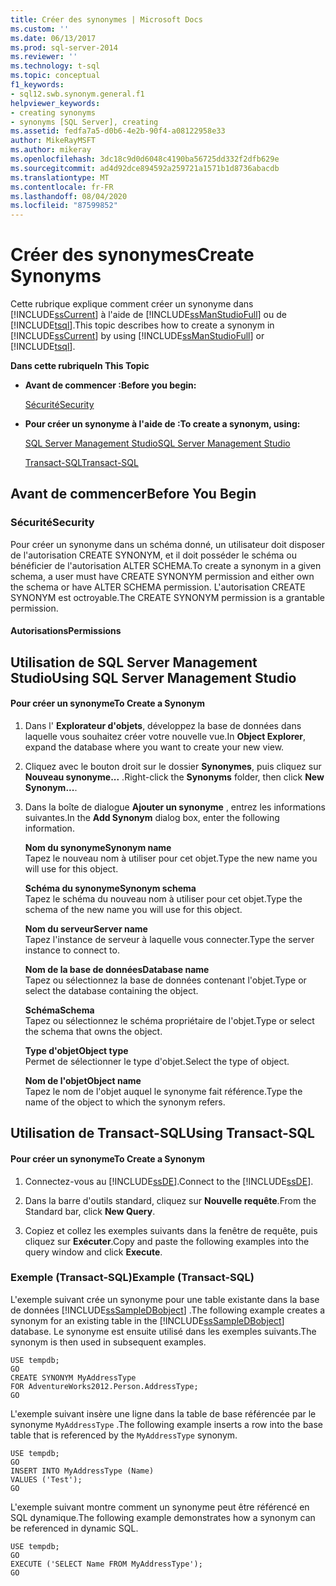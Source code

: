 ```yaml
---
title: Créer des synonymes | Microsoft Docs
ms.custom: ''
ms.date: 06/13/2017
ms.prod: sql-server-2014
ms.reviewer: ''
ms.technology: t-sql
ms.topic: conceptual
f1_keywords:
- sql12.swb.synonym.general.f1
helpviewer_keywords:
- creating synonyms
- synonyms [SQL Server], creating
ms.assetid: fedfa7a5-d0b6-4e2b-90f4-a08122958e33
author: MikeRayMSFT
ms.author: mikeray
ms.openlocfilehash: 3dc18c9d0d6048c4190ba56725dd332f2dfb629e
ms.sourcegitcommit: ad4d92dce894592a259721a1571b1d8736abacdb
ms.translationtype: MT
ms.contentlocale: fr-FR
ms.lasthandoff: 08/04/2020
ms.locfileid: "87599852"
---
```

# <a name="create-synonyms"></a><span data-ttu-id="a0bfa-102">Créer des synonymes</span><span class="sxs-lookup"><span data-stu-id="a0bfa-102">Create Synonyms</span></span>
  <span data-ttu-id="a0bfa-103">Cette rubrique explique comment créer un synonyme dans [!INCLUDE[ssCurrent](../../includes/sscurrent-md.md)] à l'aide de [!INCLUDE[ssManStudioFull](../../includes/ssmanstudiofull-md.md)] ou de [!INCLUDE[tsql](../../includes/tsql-md.md)].</span><span class="sxs-lookup"><span data-stu-id="a0bfa-103">This topic describes how to create a synonym in [!INCLUDE[ssCurrent](../../includes/sscurrent-md.md)] by using [!INCLUDE[ssManStudioFull](../../includes/ssmanstudiofull-md.md)] or [!INCLUDE[tsql](../../includes/tsql-md.md)].</span></span>  
  
 <span data-ttu-id="a0bfa-104">**Dans cette rubrique**</span><span class="sxs-lookup"><span data-stu-id="a0bfa-104">**In This Topic**</span></span>  
  
-   <span data-ttu-id="a0bfa-105">**Avant de commencer :**</span><span class="sxs-lookup"><span data-stu-id="a0bfa-105">**Before you begin:**</span></span>  
  
     [<span data-ttu-id="a0bfa-106">Sécurité</span><span class="sxs-lookup"><span data-stu-id="a0bfa-106">Security</span></span>](#Security)  
  
-   <span data-ttu-id="a0bfa-107">**Pour créer un synonyme à l'aide de :**</span><span class="sxs-lookup"><span data-stu-id="a0bfa-107">**To create a synonym, using:**</span></span>  
  
     [<span data-ttu-id="a0bfa-108">SQL Server Management Studio</span><span class="sxs-lookup"><span data-stu-id="a0bfa-108">SQL Server Management Studio</span></span>](#SSMSProcedure)  
  
     [<span data-ttu-id="a0bfa-109">Transact-SQL</span><span class="sxs-lookup"><span data-stu-id="a0bfa-109">Transact-SQL</span></span>](#TsqlProcedure)  
  
##  <a name="before-you-begin"></a><a name="BeforeYouBegin"></a> <span data-ttu-id="a0bfa-110">Avant de commencer</span><span class="sxs-lookup"><span data-stu-id="a0bfa-110">Before You Begin</span></span>  
  
###  <a name="security"></a><a name="Security"></a> <span data-ttu-id="a0bfa-111">Sécurité</span><span class="sxs-lookup"><span data-stu-id="a0bfa-111">Security</span></span>  
 <span data-ttu-id="a0bfa-112">Pour créer un synonyme dans un schéma donné, un utilisateur doit disposer de l'autorisation CREATE SYNONYM, et il doit posséder le schéma ou bénéficier de l'autorisation ALTER SCHEMA.</span><span class="sxs-lookup"><span data-stu-id="a0bfa-112">To create a synonym in a given schema, a user must have CREATE SYNONYM permission and either own the schema or have ALTER SCHEMA permission.</span></span> <span data-ttu-id="a0bfa-113">L'autorisation CREATE SYNONYM est octroyable.</span><span class="sxs-lookup"><span data-stu-id="a0bfa-113">The CREATE SYNONYM permission is a grantable permission.</span></span>  
  
####  <a name="permissions"></a><a name="Permissions"></a> <span data-ttu-id="a0bfa-114">Autorisations</span><span class="sxs-lookup"><span data-stu-id="a0bfa-114">Permissions</span></span>  
  
##  <a name="using-sql-server-management-studio"></a><a name="SSMSProcedure"></a> <span data-ttu-id="a0bfa-115">Utilisation de SQL Server Management Studio</span><span class="sxs-lookup"><span data-stu-id="a0bfa-115">Using SQL Server Management Studio</span></span>  
  
#### <a name="to-create-a-synonym"></a><span data-ttu-id="a0bfa-116">Pour créer un synonyme</span><span class="sxs-lookup"><span data-stu-id="a0bfa-116">To Create a Synonym</span></span>  
  
1.  <span data-ttu-id="a0bfa-117">Dans l' **Explorateur d'objets**, développez la base de données dans laquelle vous souhaitez créer votre nouvelle vue.</span><span class="sxs-lookup"><span data-stu-id="a0bfa-117">In **Object Explorer**, expand the database where you want to create your new view.</span></span>  
  
2.  <span data-ttu-id="a0bfa-118">Cliquez avec le bouton droit sur le dossier **Synonymes**, puis cliquez sur **Nouveau synonyme...** .</span><span class="sxs-lookup"><span data-stu-id="a0bfa-118">Right-click the **Synonyms** folder, then click **New Synonym...**.</span></span>  
  
3.  <span data-ttu-id="a0bfa-119">Dans la boîte de dialogue **Ajouter un synonyme** , entrez les informations suivantes.</span><span class="sxs-lookup"><span data-stu-id="a0bfa-119">In the **Add Synonym** dialog box, enter the following information.</span></span>  
  
     <span data-ttu-id="a0bfa-120">**Nom du synonyme**</span><span class="sxs-lookup"><span data-stu-id="a0bfa-120">**Synonym name**</span></span>  
     <span data-ttu-id="a0bfa-121">Tapez le nouveau nom à utiliser pour cet objet.</span><span class="sxs-lookup"><span data-stu-id="a0bfa-121">Type the new name you will use for this object.</span></span>  
  
     <span data-ttu-id="a0bfa-122">**Schéma du synonyme**</span><span class="sxs-lookup"><span data-stu-id="a0bfa-122">**Synonym schema**</span></span>  
     <span data-ttu-id="a0bfa-123">Tapez le schéma du nouveau nom à utiliser pour cet objet.</span><span class="sxs-lookup"><span data-stu-id="a0bfa-123">Type the schema of the new name you will use for this object.</span></span>  
  
     <span data-ttu-id="a0bfa-124">**Nom du serveur**</span><span class="sxs-lookup"><span data-stu-id="a0bfa-124">**Server name**</span></span>  
     <span data-ttu-id="a0bfa-125">Tapez l'instance de serveur à laquelle vous connecter.</span><span class="sxs-lookup"><span data-stu-id="a0bfa-125">Type the server instance to connect to.</span></span>  
  
     <span data-ttu-id="a0bfa-126">**Nom de la base de données**</span><span class="sxs-lookup"><span data-stu-id="a0bfa-126">**Database name**</span></span>  
     <span data-ttu-id="a0bfa-127">Tapez ou sélectionnez la base de données contenant l'objet.</span><span class="sxs-lookup"><span data-stu-id="a0bfa-127">Type or select the database containing the object.</span></span>  
  
     <span data-ttu-id="a0bfa-128">**Schéma**</span><span class="sxs-lookup"><span data-stu-id="a0bfa-128">**Schema**</span></span>  
     <span data-ttu-id="a0bfa-129">Tapez ou sélectionnez le schéma propriétaire de l'objet.</span><span class="sxs-lookup"><span data-stu-id="a0bfa-129">Type or select the schema that owns the object.</span></span>  
  
     <span data-ttu-id="a0bfa-130">**Type d'objet**</span><span class="sxs-lookup"><span data-stu-id="a0bfa-130">**Object type**</span></span>  
     <span data-ttu-id="a0bfa-131">Permet de sélectionner le type d'objet.</span><span class="sxs-lookup"><span data-stu-id="a0bfa-131">Select the type of object.</span></span>  
  
     <span data-ttu-id="a0bfa-132">**Nom de l'objet**</span><span class="sxs-lookup"><span data-stu-id="a0bfa-132">**Object name**</span></span>  
     <span data-ttu-id="a0bfa-133">Tapez le nom de l'objet auquel le synonyme fait référence.</span><span class="sxs-lookup"><span data-stu-id="a0bfa-133">Type the name of the object to which the synonym refers.</span></span>  
  
##  <a name="using-transact-sql"></a><a name="TsqlProcedure"></a> <span data-ttu-id="a0bfa-134">Utilisation de Transact-SQL</span><span class="sxs-lookup"><span data-stu-id="a0bfa-134">Using Transact-SQL</span></span>  
  
#### <a name="to-create-a-synonym"></a><span data-ttu-id="a0bfa-135">Pour créer un synonyme</span><span class="sxs-lookup"><span data-stu-id="a0bfa-135">To Create a Synonym</span></span>  
  
1.  <span data-ttu-id="a0bfa-136">Connectez-vous au [!INCLUDE[ssDE](../../includes/ssde-md.md)].</span><span class="sxs-lookup"><span data-stu-id="a0bfa-136">Connect to the [!INCLUDE[ssDE](../../includes/ssde-md.md)].</span></span>  
  
2.  <span data-ttu-id="a0bfa-137">Dans la barre d'outils standard, cliquez sur **Nouvelle requête**.</span><span class="sxs-lookup"><span data-stu-id="a0bfa-137">From the Standard bar, click **New Query**.</span></span>  
  
3.  <span data-ttu-id="a0bfa-138">Copiez et collez les exemples suivants dans la fenêtre de requête, puis cliquez sur **Exécuter**.</span><span class="sxs-lookup"><span data-stu-id="a0bfa-138">Copy and paste the following examples into the query window and click **Execute**.</span></span>  
  
###  <a name="example-transact-sql"></a><a name="TsqlExample"></a> <span data-ttu-id="a0bfa-139">Exemple (Transact-SQL)</span><span class="sxs-lookup"><span data-stu-id="a0bfa-139">Example (Transact-SQL)</span></span>  
 <span data-ttu-id="a0bfa-140">L'exemple suivant crée un synonyme pour une table existante dans la base de données [!INCLUDE[ssSampleDBobject](../../includes/sssampledbobject-md.md)] .</span><span class="sxs-lookup"><span data-stu-id="a0bfa-140">The following example creates a synonym for an existing table in the [!INCLUDE[ssSampleDBobject](../../includes/sssampledbobject-md.md)] database.</span></span> <span data-ttu-id="a0bfa-141">Le synonyme est ensuite utilisé dans les exemples suivants.</span><span class="sxs-lookup"><span data-stu-id="a0bfa-141">The synonym is then used in subsequent examples.</span></span>  
  
```  
USE tempdb;  
GO  
CREATE SYNONYM MyAddressType  
FOR AdventureWorks2012.Person.AddressType;  
GO  
```  
  
 <span data-ttu-id="a0bfa-142">L'exemple suivant insère une ligne dans la table de base référencée par le synonyme `MyAddressType` .</span><span class="sxs-lookup"><span data-stu-id="a0bfa-142">The following example inserts a row into the base table that is referenced by the `MyAddressType` synonym.</span></span>  
  
```  
USE tempdb;  
GO  
INSERT INTO MyAddressType (Name)  
VALUES ('Test');  
GO  
```  
  
 <span data-ttu-id="a0bfa-143">L'exemple suivant montre comment un synonyme peut être référencé en SQL dynamique.</span><span class="sxs-lookup"><span data-stu-id="a0bfa-143">The following example demonstrates how a synonym can be referenced in dynamic SQL.</span></span>  
  
```  
USE tempdb;  
GO  
EXECUTE ('SELECT Name FROM MyAddressType');  
GO  
```  
  
  
